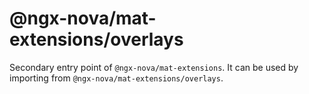 # @ngx-nova/mat-extensions/overlays

Secondary entry point of `@ngx-nova/mat-extensions`. It can be used by importing from `@ngx-nova/mat-extensions/overlays`.
